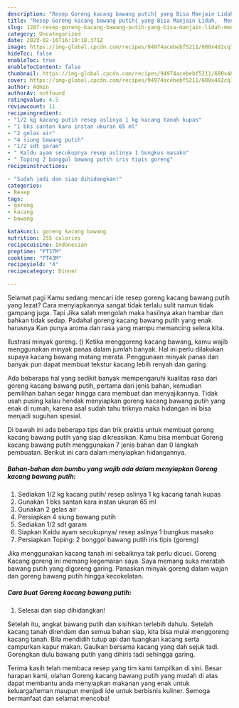 ```yaml
---
description: "Resep Goreng kacang bawang putih{ yang Bisa Manjain Lidah,  Menu Buat lebaran"
title: "Resep Goreng kacang bawang putih{ yang Bisa Manjain Lidah,  Menu Buat lebaran"
slug: 1287-resep-goreng-kacang-bawang-putih-yang-bisa-manjain-lidah-menu-buat-lebaran
category: Uncategorized
date: 2023-02-16T16:19:18.371Z
image: https://img-global.cpcdn.com/recipes/94974acebebf5211/680x482cq70/goreng-kacang-bawang-putih-foto-resep-utama.jpg
hideToc: false
enableToc: true
enableTocContent: false
thumbnail: https://img-global.cpcdn.com/recipes/94974acebebf5211/680x482cq70/goreng-kacang-bawang-putih-foto-resep-utama.jpg
cover: https://img-global.cpcdn.com/recipes/94974acebebf5211/680x482cq70/goreng-kacang-bawang-putih-foto-resep-utama.jpg
author: Admin
authorAv: notfound
ratingvalue: 4.5
reviewcount: 11
recipeingredient:
- "1/2 kg kacang putih resep aslinya 1 kg kacang tanah kupas"
- "1 bks santan kara instan ukuran 65 ml"
- "2 gelas air"
- "4 siung bawang putih"
- "1/2 sdt garam"
- " Kaldu ayam secukupnya resep aslinya 1 bungkus masako"
- " Toping 2 bonggol bawang putih iris tipis goreng"
recipeinstructions:

- "Sudah jadi dan siap dihidangkan!"
categories:
- Resep
tags:
- goreng
- kacang
- bawang

katakunci: goreng kacang bawang 
nutrition: 255 calories
recipecuisine: Indonesian
preptime: "PT37M"
cooktime: "PT43M"
recipeyield: "4"
recipecategory: Dinner

---
```



Selamat pagi Kamu sedang mencari ide resep goreng kacang bawang putih yang lezat? Cara menyiapkannya sangat tidak terlalu sulit namun tidak gampang juga. Tapi Jika salah mengolah maka hasilnya akan hambar dan bahkan tidak sedap. Padahal goreng kacang bawang putih yang enak harusnya Kan punya aroma dan rasa yang mampu memancing selera kita.


Ilustrasi minyak goreng. () Ketika menggoreng kacang bawang, kamu wajib menggunakan minyak panas dalam jumlah banyak. Hal ini perlu dilakukan supaya kacang bawang matang merata. Penggunaan minyak panas dan banyak pun dapat membuat tekstur kacang lebih renyah dan garing.

Ada beberapa hal yang sedikit banyak mempengaruhi kualitas rasa dari goreng kacang bawang putih, pertama dari jenis bahan, kemudian pemilihan bahan segar hingga cara membuat dan menyajikannya. Tidak usah pusing kalau hendak menyiapkan goreng kacang bawang putih yang enak di rumah, karena asal sudah tahu triknya maka hidangan ini bisa menjadi suguhan spesial.


Di bawah ini ada beberapa tips dan trik praktis untuk membuat goreng kacang bawang putih yang siap dikreasikan. Kamu bisa membuat Goreng kacang bawang putih menggunakan 7 jenis bahan dan 0 langkah pembuatan. Berikut ini cara dalam menyiapkan hidangannya.

<!--inarticleads1-->

##### Bahan-bahan dan bumbu yang wajib ada dalam menyiapkan Goreng kacang bawang putih:

1. Sediakan 1/2 kg kacang putih/ resep aslinya 1 kg kacang tanah kupas
1. Gunakan 1 bks santan kara instan ukuran 65 ml
1. Gunakan 2 gelas air
1. Persiapkan 4 siung bawang putih
1. Sediakan 1/2 sdt garam
1. Siapkan  Kaldu ayam secukupnya/ resep aslinya 1 bungkus masako
1. Persiapkan  Toping: 2 bonggol bawang putih iris tipis (goreng)


Jika menggunakan kacang tanah ini sebaiknya tak perlu dicuci. Goreng Kacang goreng ini memang kegemaran saya. Saya memang suka meratah bawang putih yang digoreng garing. Panaskan minyak goreng dalam wajan dan goreng bawang putih hingga kecokelatan. 

<!--inarticleads2-->

##### Cara buat Goreng kacang bawang putih:


1. Selesai dan siap dihidangkan!

Setelah itu, angkat bawang putih dan sisihkan terlebih dahulu. Setelah kacang tanah direndam dan semua bahan siap, kita bisa mulai menggoreng kacang tanah. Bila mendidih tutup api dan tuangkan kacang serta campurkan kapur makan. Gaulkan bersama kacang yang dah sejuk tadi. Gorengkan dulu bawang putih yang dihiris tadi sehingga garing. 

Terima kasih telah membaca resep yang tim kami tampilkan di sini. Besar harapan kami, olahan Goreng kacang bawang putih yang mudah di atas dapat membantu anda menyiapkan makanan yang enak untuk keluarga/teman maupun menjadi ide untuk berbisnis kuliner. Semoga bermanfaat dan selamat mencoba!

